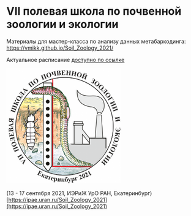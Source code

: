 # VII полевая школа по почвенной зоологии и экологии

Материалы для мастер-класса по анализу данных метабаркодинга:<br/>
https://vmikk.github.io/Soil_Zoology_2021/

Актуальное расписание [доступно по ссылке](https://docs.google.com/document/d/1tdnNAR2G9aMjTQXiOk18Eh3pG5jM3XibUInRXRu96CE/edit#heading=h.cqwqpdu04qfl)


<img src="Images/Soil_Zoology_School_2021_logo.png" width="300" title="VII полевая школа по почвенной зоологии и экологии" /><br/>

(13 - 17 сентября 2021, ИЭРиЖ УрО РАН, Екатеринбург)
[https://ipae.uran.ru/Soil_Zoology_2021](https://ipae.uran.ru/Soil_Zoology_2021)
